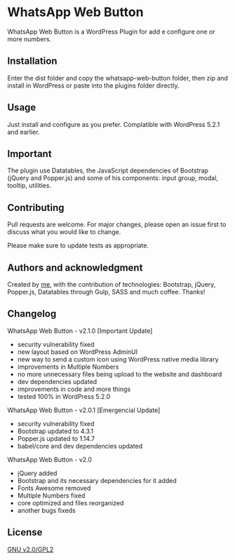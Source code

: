 # WhatsApp Web Button

WhatsApp Web Button is a WordPress Plugin for add e configure one or more numbers.

## Installation

Enter the dist folder and copy the whatsapp-web-button folder, then zip and install in WordPress or paste into the plugins folder directly.

## Usage

Just install and configure as you prefer. Complatible with WordPress 5.2.1 and earlier.

## Important

The plugin use Datatables, the JavaScript dependencies of Bootstrap (jQuery and Popper.js) and some of his components: input group, modal, tooltip, utilities.

## Contributing

Pull requests are welcome. For major changes, please open an issue first to discuss what you would like to change.

Please make sure to update tests as appropriate.

## Authors and acknowledgment

Created by [me](https://github.com/flavisXavier), with the contribution of technologies: Bootstrap, jQuery, Popper.js, Datatables through Gulp, SASS and much coffee. Thanks!

## Changelog

WhatsApp Web Button - v2.1.0 [Important Update]
- security vulnerability fixed
- new layout based on WordPress AdminUI
- new way to send a custom icon using WordPress native media library
- improvements in Multiple Numbers
- no more unnecessary files being upload to the website and dashboard
- dev dependencies updated
- improvements in code and more things
- tested 100% in WordPress 5.2.0

WhatsApp Web Button - v2.0.1 [Emergencial Update]

- security vulnerability fixed
- Bootstrap updated to 4.3.1
- Popper.js updated to 1.14.7
- babel/core and dev dependencies updated

WhatsApp Web Button - v2.0

- jQuery added
- Bootstrap and its necessary dependencies for it added
- Fonts Awesome removed
- Multiple Numbers fixed
- core optimized and files reorganized
- another bugs fixeds

## License

[GNU v2.0/GPL2](https://www.gnu.org/licenses/gpl-2.0.html)